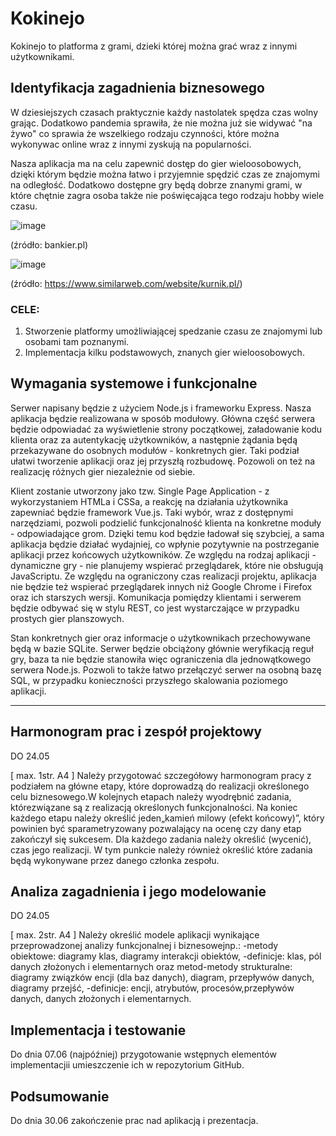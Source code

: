 # Kokinejo

Kokinejo to platforma z grami, dzieki której można grać wraz z innymi użytkownikami.

## Identyfikacja zagadnienia biznesowego

W dziesiejszych czasach praktycznie każdy nastolatek spędza czas wolny grając. Dodatkowo pandemia sprawiła, że nie można już sie widywać "na żywo" co sprawia że wszelkiego rodzaju czynności, które można wykonywac online wraz z innymi zyskują na popularności.

Nasza aplikacja ma na celu zapewnić dostęp do gier wieloosobowych, dzięki którym będzie można łatwo i przyjemnie spędzić czas ze znajomymi na odległość. Dodatkowo dostępne gry będą dobrze znanymi grami, w które chętnie zagra osoba także nie poświęcająca tego rodzaju hobby wiele czasu.

![image](https://user-images.githubusercontent.com/50954577/117581655-52aa3400-b0fe-11eb-816f-f48d3f2e3238.png)

(źródło: bankier.pl)

![image](https://user-images.githubusercontent.com/50954577/117581931-e2041700-b0ff-11eb-9da1-9dd7cdec69be.png)

(źródło: https://www.similarweb.com/website/kurnik.pl/)

### CELE:

1. Stworzenie platformy umożliwiającej spedzanie czasu ze znajomymi lub osobami tam poznanymi.
2. Implementacja kilku podstawowych, znanych gier wieloosobowych.

## Wymagania systemowe i funkcjonalne

Serwer napisany będzie z użyciem Node.js i frameworku Express.
Nasza aplikacja będzie realizowana w sposób modułowy. Główna część serwera będzie odpowiadać za wyświetlenie strony początkowej, załadowanie kodu klienta oraz za autentykację użytkowników, a następnie żądania będą przekazywane do osobnych modułów - konkretnych gier.
Taki podział ułatwi tworzenie aplikacji oraz jej przyszłą rozbudowę.
Pozowoli on też na realizację różnych gier niezależnie od siebie.

Klient zostanie utworzony jako tzw. Single Page Application - z wykorzystaniem HTMLa i CSSa, a reakcję na działania użytkownika zapewniać będzie framework Vue.js.
Taki wybór, wraz z dostępnymi narzędziami, pozwoli podzielić funkcjonalność klienta na konkretne moduły - odpowiadające grom.
Dzięki temu kod będzie ładował się szybciej, a sama aplikacja będzie działać wydajniej, co wpłynie pozytywnie na postrzeganie aplikacji przez końcowych użytkowników.
Ze względu na rodzaj aplikacji - dynamiczne gry - nie planujemy wspierać przeglądarek, które nie obsługują JavaScriptu. Ze względu na ograniczony czas realizacji projektu, aplikacja nie będzie też wspierać przeglądarek innych niż Google Chrome i Firefox oraz ich starszych wersji.
Komunikacja pomiędzy klientami i serwerem będzie odbywać się w stylu REST, co jest wystarczające w przypadku prostych gier planszowych.

Stan konkretnych gier oraz informacje o użytkownikach przechowywane będą w bazie SQLite.
Serwer będzie obciążony głównie weryfikacją reguł gry, baza ta nie będzie stanowiła więc ograniczenia dla jednowątkowego serwera Node.js.
Pozwoli to także łatwo przełączyć serwer na osobną bazę SQL, w przypadku konieczności przyszłego skalowania poziomego aplikacji.

--------------------

## Harmonogram prac i zespół projektowy

DO 24.05

[ max. 1str. A4 ] Należy przygotować szczegółowy harmonogram pracy z podziałem na główne etapy, które doprowadzą do realizacji określonego celu biznesowego.W kolejnych etapach należy   wyodrębnić zadania,   którezwiązane   są   z   realizacją   określonych funkcjonalności. Na koniec każdego etapu należy określić jeden„kamień milowy (efekt końcowy)”,  który powinien  być  sparametryzowany  pozwalający  na  ocenę  czy  dany etap zakończył się sukcesem. Dla każdego zadania należy określić (wycenić), czas jego realizacji. W tym punkcie należy również określić które zadania będą wykonywane przez danego członka zespołu.

## Analiza zagadnienia i jego modelowanie

DO 24.05

[ max. 2str. A4 ] Należy określić modele aplikacji wynikające przeprowadzonej analizy funkcjonalnej i biznesowejnp.:  -metody obiektowe: diagramy klas, diagramy interakcji obiektów, -definicje:  klas,  pól  danych  złożonych  i  elementarnych oraz  metod-metody strukturalne:  diagramy  związków  encji  (dla  baz  danych),  diagram,  przepływów danych, diagramy przejść,  -definicje:  encji,  atrybutów, procesów,przepływów  danych,  danych  złożonych  i elementarnych.

## Implementacja i testowanie

Do dnia 07.06 (najpóźniej) przygotowanie  wstępnych  elementów implementacjii umieszczenie ich w repozytorium GitHub.

## Podsumowanie

Do dnia 30.06 zakończenie prac nad aplikacją i prezentacja.
